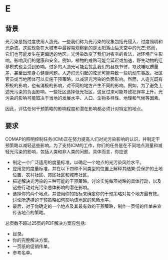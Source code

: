 # E

## 背景

光污染是指过度使用人造光。一些我们称为光污染的现象包括光侵入、过度照明和光杂波。这些现象在大城市中最容易观察到的是太阳落山后天空中的光芒;然而，它们也可能发生在更偏远的地区。光污染改变了我们对夜空的看法，对环境产生影响，影响我们的健康和安全。例如，植物的成熟可能会延迟或加速，野生动物的迁移模式也会受到影响。过多的人造光可能会扰乱我们的昼夜节律，导致睡眠质量差，甚至出现身心健康问题。人造灯光引起的眩光可能导致一些机动车事故。社区官员或当地团体可以实施干预策略，以减轻光污染的负面影响。然而，人造光既有积极的影响，也有消极的影响，对不同的地方产生不同的影响。例如，为了避免上述光污染的负面影响，一些社区选择低光社区，这反过来可能导致犯罪率上升。光污染的影响可能取决于当地的发展水平、人口、生物多样性、地理和气候等因素。

因此，评估任何干预策略的影响程度和潜在影响都必须针对特定的地点。

## 要求

COMAP的照明控制任务(ICM)正在努力提高人们对光污染影响的认识，并制定干预策略以减轻这些影响。为了支持ICM的工作，你们的任务是在不同地点测量和减轻光污染的影响，包括人类和非人类的问题。具体而言，你应该

- 制定一个广泛适用的度量标准，以确定一个地点的光污染风险水平。
- 应用您的度量标准，并在以下四种不同类型的位置上解释其结果:受保护的土地位置、农村社区、郊区社区和城市社区。
- 描述解决光污染的三种可能的干预策略。讨论实施每项战略的具体行动，以及这些行动对光污染总体影响的潜在影响。
- 选择你的两个地点，并使用你的指标来确定你的干预策略对每个地方最有效。讨论所选择的干预策略如何影响该地区的风险水平。
- 最后，对于你确定的一个地点及其最有效的干预策略，制作一页纸的传单来宣传该地点的策略。

总页数不超过25页的PDF解决方案应包括:

- 目录。
- 你的完整解决方案。
- 一页纸的促销传单。
- 参考名单。
